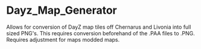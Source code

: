 # Dayz_Map_Generator

Allows for conversion of DayZ map tiles off Chernarus and Livonia into full sized PNG's. 
This requires conversion beforehand of the .PAA files to .PNG. 
Requires adjustment for maps modded maps.

